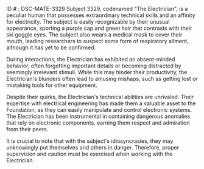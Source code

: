 ID # : DSC-MATE-3329
Subject 3329, codenamed "The Electrician", is a peculiar human that possesses extraordinary technical skills and an affinity for electricity. The subject is easily recognizable by their unusual appearance, sporting a purple cap and green hair that contrasts with their ski goggle eyes. The subject also wears a medical mask to cover their mouth, leading researchers to suspect some form of respiratory ailment, although it has yet to be confirmed.

During interactions, the Electrician has exhibited an absent-minded behavior, often forgetting important details or becoming distracted by seemingly irrelevant stimuli. While this may hinder their productivity, the Electrician's blunders often lead to amusing mishaps, such as getting lost or mistaking tools for other equipment.

Despite their quirks, the Electrician's technical abilities are unrivaled. Their expertise with electrical engineering has made them a valuable asset to the Foundation, as they can easily manipulate and control electronic systems. The Electrician has been instrumental in containing dangerous anomalies that rely on electronic components, earning them respect and admiration from their peers.

It is crucial to note that with the subject's idiosyncrasies, they may unknowingly put themselves and others in danger. Therefore, proper supervision and caution must be exercised when working with the Electrician.